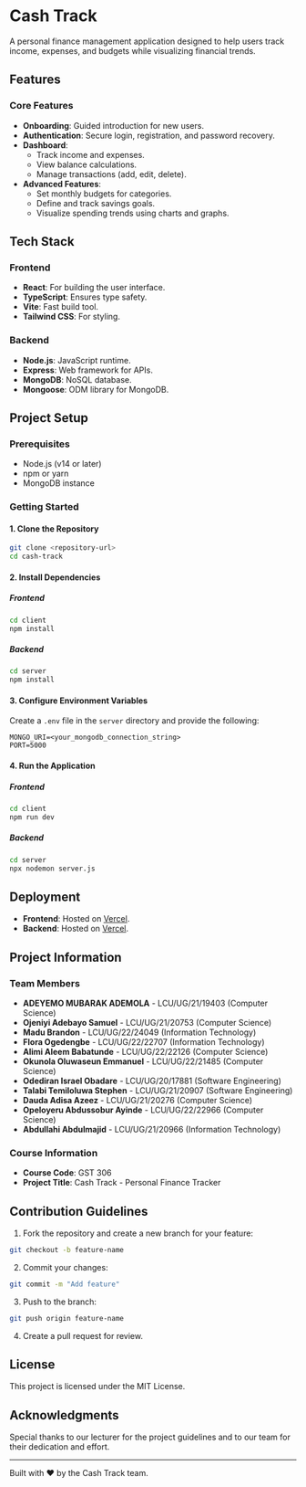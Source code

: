 # Cash Track

A personal finance management application designed to help users track income, expenses, and budgets while visualizing financial trends.

## Features

### Core Features

- **Onboarding**: Guided introduction for new users.
- **Authentication**: Secure login, registration, and password recovery.
- **Dashboard**:
  - Track income and expenses.
  - View balance calculations.
  - Manage transactions (add, edit, delete).
- **Advanced Features**:
  - Set monthly budgets for categories.
  - Define and track savings goals.
  - Visualize spending trends using charts and graphs.

## Tech Stack

### Frontend

- **React**: For building the user interface.
- **TypeScript**: Ensures type safety.
- **Vite**: Fast build tool.
- **Tailwind CSS**: For styling.

### Backend

- **Node.js**: JavaScript runtime.
- **Express**: Web framework for APIs.
- **MongoDB**: NoSQL database.
- **Mongoose**: ODM library for MongoDB.

## Project Setup

### Prerequisites

- Node.js (v14 or later)
- npm or yarn
- MongoDB instance

### Getting Started

#### 1. Clone the Repository

```bash
git clone <repository-url>
cd cash-track
```

#### 2. Install Dependencies

##### Frontend

```bash
cd client
npm install
```

##### Backend

```bash
cd server
npm install
```

#### 3. Configure Environment Variables

Create a `.env` file in the `server` directory and provide the following:

```env
MONGO_URI=<your_mongodb_connection_string>
PORT=5000
```

#### 4. Run the Application

##### Frontend

```bash
cd client
npm run dev
```

##### Backend

```bash
cd server
npx nodemon server.js
```

## Deployment

- **Frontend**: Hosted on [Vercel](https://vercel.com/).
- **Backend**: Hosted on [Vercel](https://vercel.com/).

## Project Information

### Team Members

- **ADEYEMO MUBARAK ADEMOLA** - LCU/UG/21/19403 (Computer Science)
- **Ojeniyi Adebayo Samuel** - LCU/UG/21/20753 (Computer Science)
- **Madu Brandon** - LCU/UG/22/24049 (Information Technology)
- **Flora Ogedengbe** - LCU/UG/22/22707 (Information Technology)
- **Alimi Aleem Babatunde** - LCU/UG/22/22126 (Computer Science)
- **Okunola Oluwaseun Emmanuel** - LCU/UG/22/21485 (Computer Science)
- **Odediran Israel Obadare** - LCU/UG/20/17881 (Software Engineering)
- **Talabi Temiloluwa Stephen** - LCU/UG/21/20907 (Software Engineering)
- **Dauda Adisa Azeez** - LCU/UG/21/20276 (Computer Science)
- **Opeloyeru Abdussobur Ayinde** - LCU/UG/22/22966 (Computer Science)
- **Abdullahi Abdulmajid** - LCU/UG/21/20966 (Information Technology)

### Course Information

- **Course Code**: GST 306
- **Project Title**: Cash Track - Personal Finance Tracker

## Contribution Guidelines

1. Fork the repository and create a new branch for your feature:

```bash
git checkout -b feature-name
```

2. Commit your changes:

```bash
git commit -m "Add feature"
```

3. Push to the branch:

```bash
git push origin feature-name
```

4. Create a pull request for review.

## License

This project is licensed under the MIT License.

## Acknowledgments

Special thanks to our lecturer for the project guidelines and to our team for their dedication and effort.

---

Built with ❤️ by the Cash Track team.
